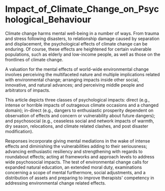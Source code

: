 # Impact_of_Climate_Change_on_Psychological_Behaviour

Climate change harms mental well-being in a number of ways. From trauma and stress following disasters, to relationship damage caused by separation and displacement, the psychological effects of climate change can be enduring. Of course, these effects are heightened for certain vulnerable populations, such as elderly and low-income people, as well as those on the frontlines of climate change.

A valuation for the mental effects of world-wide environmental change involves perceiving the multifaceted nature and multiple implications related with environmental change; arranging impacts inside other social, innovative, and natural advances; and perceiving middle people and arbitrators of impacts.

This article depicts three classes of psychological impacts: direct (e.g., intense or horrible impacts of outrageous climate occasions and a changed domain); in-direct (e.g., dangers to enthusiastic prosperity dependent on observation of effects and concern or vulnerability about future dangers); and psychosocial (e.g., ceaseless social and network impacts of warmth, dry season, relocations, and climate related clashes, and post disaster modification).

Responses incorporate giving mental mediations in the wake of intense effects and diminishing the vulnerabilities adding to their seriousness; advancing enthusiastic resiliency and strengthening with regards to roundabout effects; acting at frameworks and approach levels to address wide psychosocial impacts. The test of environmental change calls for expanded natural education, an extended moral duty, examinations concerning a scope of mental furthermore, social adjustments, and a distribution of assets and preparing to improve therapists' competency in addressing environmental change related effects.
